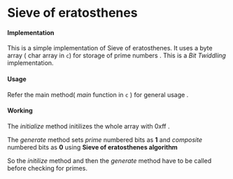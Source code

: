 Sieve of eratosthenes
=====================

#### Implementation

This is a simple implementation of Sieve of eratosthenes.
It uses a byte array ( char array in `c`) for storage of prime numbers .
This is a _Bit Twiddling_ implementation.

#### Usage 
Refer the main method( _main_ function in `c` ) for general usage .

#### Working
The _initialize_ method initilizes the whole array with 0xff .

The _generate_ method sets _prime_ numbered bits as **1** and _composite_ numbered bits as **0** using **Sieve of eratosthenes algorithm**

So the _initilize_ method and then the _generate_ method have to be called before checking for primes. 




